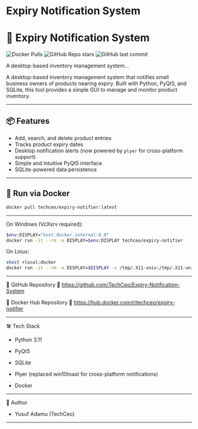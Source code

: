 # Expiry Notification System

# 🧯 Expiry Notification System

![Docker Pulls](https://img.shields.io/docker/pulls/techceo/expiry-notifier?style=flat-square)
![GitHub Repo stars](https://img.shields.io/github/stars/TechCeo/Expiry-Notification-System?style=flat-square)
![GitHub last commit](https://img.shields.io/github/last-commit/TechCeo/Expiry-Notification-System?style=flat-square)

A desktop-based inventory management system...

A desktop-based inventory management system that notifies small business owners of products nearing expiry. Built with Python, PyQt5, and SQLite, this tool provides a simple GUI to manage and monitor product inventory.

---

## 📦 Features

- Add, search, and delete product entries
- Tracks product expiry dates
- Desktop notification alerts (now powered by `plyer` for cross-platform support)
- Simple and intuitive PyQt5 interface
- SQLite-powered data persistence

---

## 🚀 Run via Docker

```bash
docker pull techceo/expiry-notifier:latest
```

---
On Windows (VcXsrv required):
```bash
$env:DISPLAY="host.docker.internal:0.0"
docker run -it --rm -e DISPLAY=$env:DISPLAY techceo/expiry-notifier
```

On Linux:
```bash
xhost +local:docker
docker run -it --rm -e DISPLAY=$DISPLAY -v /tmp/.X11-unix:/tmp/.X11-unix techceo/expiry-notifier
```

---
🐙 GitHub Repository
🔗 https://github.com/TechCeo/Expiry-Notification-System

🐳 Docker Hub Repository
🔗 https://hub.docker.com/r/techceo/expiry-notifier

---
🛠 Tech Stack
- Python 3.11

- PyQt5

- SQLite

- Plyer (replaced win10toast for cross-platform notifications)

- Docker
---
👤 Author
- Yusuf Adamu (TechCeo)
  
---
